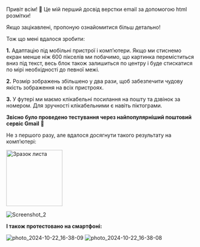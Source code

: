 Привіт всім! 👋
Це мій перший досвід верстки email за допомогою html розмітки!

Якщо зацікавлені, пропоную ознайомитися більш детально!

Тож що мені вдалося зробити:

<b>1.</b> Адаптацію під мобільні пристрої і комп’ютери.
Якщо ми стиснемо екран менше ніж 600 пікселів ми побачимо, що картинка переміститься вниз під текст,
весь блок також залишиться по центру і буде стискатися по мірі необхідності до певної межі.

<b>2.</b> Розмір зображень збільшено у два рази, щоб забезпечити
чудову якість зображення на всіх пристроях.

<b>3.</b> У футері ми маємо клікабельні посилання на пошту та дзвінок за номером.
Для зручності клікабельними є навіть піктограми.

<b>Звісно було проведено тестування через найпопулярніший поштовий сервіс Gmail</b> 🧐

Не з першого разу, але вдалося досягнути такого результату на комп’ютері:

<img src="https://i.ibb.co/GcL8g3q/photo-2024-10-22-16-38-08.jpg" alt="Зразок листа" width="150" height="auto">

![Screenshot_2](https://github.com/user-attachments/assets/dfb65195-d9b4-4e46-b6b8-3b865f19931c)


<b>І також протестовано на смартфоні:</b>

![photo_2024-10-22_16-38-09](https://github.com/user-attachments/assets/50f916a2-2c07-439e-a27b-209c47e1fdef)
![photo_2024-10-22_16-38-08](https://github.com/user-attachments/assets/8cf0f6f5-147a-4ef9-9532-c2d6667a070d)
